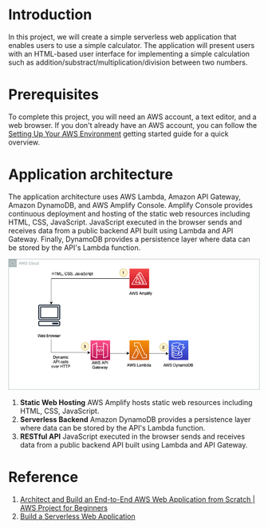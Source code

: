 # Introduction
In this project, we will create a simple serverless web application that enables users to use a simple calculator. The application will present users with an HTML-based user interface for implementing a simple calculation such as addition/substract/multiplication/division between two numbers.

# Prerequisites
To complete this project, you will need an AWS account, a text editor, and a web browser. If you don't already have an AWS account, you can follow the [Setting Up Your AWS Environment](https://aws.amazon.com/getting-started/guides/setup-environment/) getting started guide for a quick overview.

# Application architecture
The application architecture uses AWS Lambda, Amazon API Gateway, Amazon DynamoDB, and AWS Amplify Console. Amplify Console provides continuous deployment and hosting of the static web resources including HTML, CSS, JavaScript. JavaScript executed in the browser sends and receives data from a public backend API built using Lambda and API Gateway. Finally, DynamoDB provides a persistence layer where data can be stored by the API's Lambda function.

![](https://github.com/wen-ma/A-Simple-Calculator/blob/main/pics/A%20Simple%20Calculator.drawio.png)

1. **Static Web Hosting** AWS Amplify hosts static web resources including HTML, CSS, JavaScript. 
2. **Serverless Backend** Amazon DynamoDB provides a persistence layer where data can be stored by the API's Lambda function.
3. **RESTful API** JavaScript executed in the browser sends and receives data from a public backend API built using Lambda and API Gateway.

# Reference
1. [Architect and Build an End-to-End AWS Web Application from Scratch | AWS Project for Beginners](https://www.youtube.com/watch?v=7m_q1ldzw0U)
2. [Build a Serverless Web Application](https://aws.amazon.com/getting-started/hands-on/build-serverless-web-app-lambda-apigateway-s3-dynamodb-cognito/)



